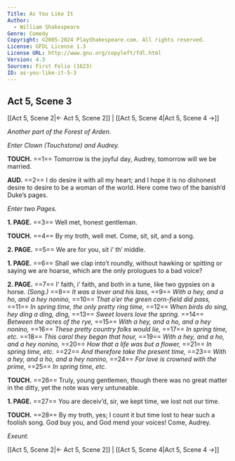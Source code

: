 ```yaml
---
Title: As You Like It
Author: 
  - William Shakespeare
Genre: Comedy
Copyright: ©2005-2024 PlayShakespeare.com. All rights reserved.
License: GFDL License 1.3
License URL: http://www.gnu.org/copyleft/fdl.html
Version: 4.3
Sources: First Folio (1623)
ID: as-you-like-it-5-3
---
```


## Act 5, Scene 3
[[Act 5, Scene 2|← Act 5, Scene 2]] | [[Act 5, Scene 4|Act 5, Scene 4 →]]

*Another part of the Forest of Arden.*

*Enter Clown (Touchstone) and Audrey.*

**TOUCH.**
==1== Tomorrow is the joyful day, Audrey, tomorrow will we be married.

**AUD.**
==2== I do desire it with all my heart; and I hope it is no dishonest desire to desire to be a woman of the world. Here come two of the banish’d Duke’s pages.

*Enter two Pages.*

**1. PAGE.**
==3== Well met, honest gentleman.

**TOUCH.**
==4== By my troth, well met. Come, sit, sit, and a song.

**2. PAGE.**
==5== We are for you, sit i’ th’ middle.

**1. PAGE.**
==6== Shall we clap into’t roundly, without hawking or spitting or saying we are hoarse, which are the only prologues to a bad voice?

**2. PAGE.**
==7== I’ faith, i’ faith, and both in a tune, like two gypsies on a horse.
*(Song.)*
==8== *It was a lover and his lass,*
==9== *With a hey, and a ho, and a hey nonino,*
==10== *That o’er the green corn-field did pass,*
==11== *In spring time, the only pretty ring time,*
==12== *When birds do sing, hey ding a ding, ding,*
==13== *Sweet lovers love the spring.*
==14== *Between the acres of the rye,*
==15== *With a hey, and a ho, and a hey nonino,*
==16== *These pretty country folks would lie,*
==17== *In spring time, etc.*
==18== *This carol they began that hour,*
==19== *With a hey, and a ho, and a hey nonino,*
==20== *How that a life was but a flower,*
==21== *In spring time, etc.*
==22== *And therefore take the present time,*
==23== *With a hey, and a ho, and a hey nonino,*
==24== *For love is crowned with the prime,*
==25== *In spring time, etc.*

**TOUCH.**
==26== Truly, young gentlemen, though there was no great matter in the ditty, yet the note was very untuneable.

**1. PAGE.**
==27== You are deceiv’d, sir, we kept time, we lost not our time.

**TOUCH.**
==28== By my troth, yes; I count it but time lost to hear such a foolish song. God buy you, and God mend your voices! Come, Audrey.

*Exeunt.*

[[Act 5, Scene 2|← Act 5, Scene 2]] | [[Act 5, Scene 4|Act 5, Scene 4 →]]